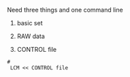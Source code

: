 
Need three things and one command line

1. basic set


2. RAW data


3. CONTROL file


```
# 
 LCM << CONTROL file

```  
